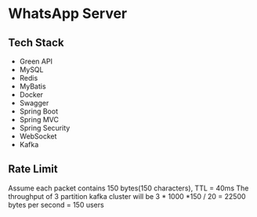# WhatsApp Server

## Tech Stack
- Green API
- MySQL
- Redis
- MyBatis
- Docker
- Swagger
- Spring Boot
- Spring MVC
- Spring Security
- WebSocket
- Kafka

## Rate Limit
Assume each packet contains 150 bytes(150 characters), TTL = 40ms
The throughput of 3 partition kafka cluster will be  3 * 1000 *150 / 20 = 22500 bytes per second = 150 users
